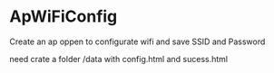 # ApWiFiConfig
 Create an ap oppen to configurate wifi and save SSID and Password

 need crate a folder /data with config.html and sucess.html
